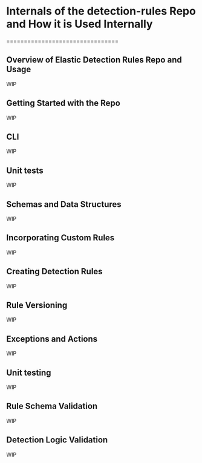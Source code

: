 # Internals of the detection-rules Repo and How it is Used Internally
================================

## Overview of Elastic Detection Rules Repo and Usage
WIP

## Getting Started with the Repo
WIP

## CLI
WIP

## Unit tests
WIP

## Schemas and Data Structures
WIP

## Incorporating Custom Rules
WIP

## Creating Detection Rules
WIP

## Rule Versioning
WIP

## Exceptions and Actions
WIP

## Unit testing
WIP

## Rule Schema Validation
WIP

## Detection Logic Validation
WIP

